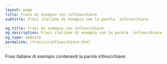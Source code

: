 ```yaml
---
layout: page
title: Frasi di esempio con infinocchiare 
subtitle: Frasi italiane di esempio con la parola  infinocchiare

og_title: Frasi di esempio con infinocchiare 
og_description: Frasi italiane di esempio con la parola  infinocchiare
og_type: website
permalink: /frasi/i/infinocchiare.html
---
```


Frasi italiane di esempio contenenti la parola infinocchiare:


